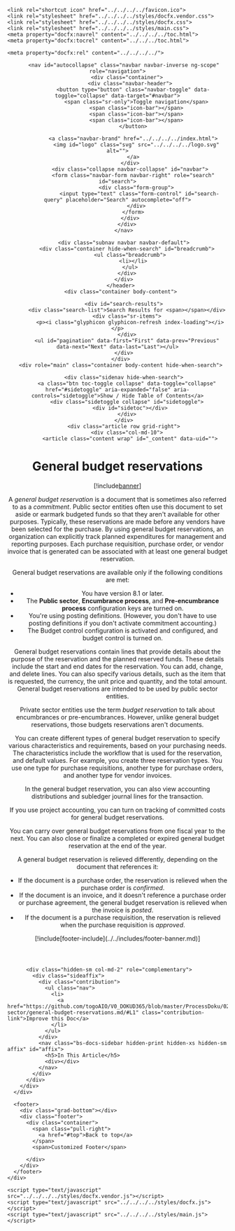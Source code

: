 <!DOCTYPE html>
<!--[if IE]><![endif]-->
<html>
  
  <head>
    <meta charset="utf-8">
    <meta http-equiv="X-UA-Compatible" content="IE=edge,chrome=1">
    <title>General budget reservations | WIKA Documentation </title>
    <meta name="viewport" content="width=device-width">
    <meta name="title" content="General budget reservations | WIKA Documentation ">
    <meta name="generator" content="docfx 2.56.6.0">
    
    <link rel="shortcut icon" href="../../../../favicon.ico">
    <link rel="stylesheet" href="../../../../styles/docfx.vendor.css">
    <link rel="stylesheet" href="../../../../styles/docfx.css">
    <link rel="stylesheet" href="../../../../styles/main.css">
    <meta property="docfx:navrel" content="../../../../toc.html">
    <meta property="docfx:tocrel" content="../../../toc.html">
    
    <meta property="docfx:rel" content="../../../../">
    
  </head>
  <body data-spy="scroll" data-target="#affix" data-offset="120">
    <div id="wrapper">
      <header>
        
        <nav id="autocollapse" class="navbar navbar-inverse ng-scope" role="navigation">
          <div class="container">
            <div class="navbar-header">
              <button type="button" class="navbar-toggle" data-toggle="collapse" data-target="#navbar">
                <span class="sr-only">Toggle navigation</span>
                <span class="icon-bar"></span>
                <span class="icon-bar"></span>
                <span class="icon-bar"></span>
              </button>
              
              <a class="navbar-brand" href="../../../../index.html">
                <img id="logo" class="svg" src="../../../../logo.svg" alt="">
              </a>
            </div>
            <div class="collapse navbar-collapse" id="navbar">
              <form class="navbar-form navbar-right" role="search" id="search">
                <div class="form-group">
                  <input type="text" class="form-control" id="search-query" placeholder="Search" autocomplete="off">
                </div>
              </form>
            </div>
          </div>
        </nav>
        
        <div class="subnav navbar navbar-default">
          <div class="container hide-when-search" id="breadcrumb">
            <ul class="breadcrumb">
              <li></li>
            </ul>
          </div>
        </div>
      </header>
      <div class="container body-content">
        
        <div id="search-results">
          <div class="search-list">Search Results for <span></span></div>
          <div class="sr-items">
            <p><i class="glyphicon glyphicon-refresh index-loading"></i></p>
          </div>
          <ul id="pagination" data-first="First" data-prev="Previous" data-next="Next" data-last="Last"></ul>
        </div>
      </div>
      <div role="main" class="container body-content hide-when-search">
        
        <div class="sidenav hide-when-search">
          <a class="btn toc-toggle collapse" data-toggle="collapse" href="#sidetoggle" aria-expanded="false" aria-controls="sidetoggle">Show / Hide Table of Contents</a>
          <div class="sidetoggle collapse" id="sidetoggle">
            <div id="sidetoc"></div>
          </div>
        </div>
        <div class="article row grid-right">
          <div class="col-md-10">
            <article class="content wrap" id="_content" data-uid="">
<h1 id="general-budget-reservations" sourcefile="ProcessDoku/02_SupportProcesses/02_01_Finance/public-sector/general-budget-reservations.md" sourcestartlinenumber="30">General budget reservations</h1>

[!include[banner](../includes/banner.md)]
<p sourcefile="ProcessDoku/02_SupportProcesses/02_01_Finance/public-sector/general-budget-reservations.md" sourcestartlinenumber="34">A <em sourcefile="ProcessDoku/02_SupportProcesses/02_01_Finance/public-sector/general-budget-reservations.md" sourcestartlinenumber="34">general budget reservation</em> is a document that is sometimes also referred to as a <em sourcefile="ProcessDoku/02_SupportProcesses/02_01_Finance/public-sector/general-budget-reservations.md" sourcestartlinenumber="34">commitment</em>. Public sector entities often use this document to set aside or earmark budgeted funds so that they aren't available for other purposes. Typically, these reservations are made before any vendors have been selected for the purchase. By using general budget reservations, an organization can explicitly track planned expenditures for management and reporting purposes. Each purchase requisition, purchase order, or vendor invoice that is generated can be associated with at least one general budget reservation.</p>
<p sourcefile="ProcessDoku/02_SupportProcesses/02_01_Finance/public-sector/general-budget-reservations.md" sourcestartlinenumber="36">General budget reservations are available only if the following conditions are met:</p>
<ul sourcefile="ProcessDoku/02_SupportProcesses/02_01_Finance/public-sector/general-budget-reservations.md" sourcestartlinenumber="38">
<li sourcefile="ProcessDoku/02_SupportProcesses/02_01_Finance/public-sector/general-budget-reservations.md" sourcestartlinenumber="38">You have version 8.1 or later.</li>
<li sourcefile="ProcessDoku/02_SupportProcesses/02_01_Finance/public-sector/general-budget-reservations.md" sourcestartlinenumber="39">The <strong sourcefile="ProcessDoku/02_SupportProcesses/02_01_Finance/public-sector/general-budget-reservations.md" sourcestartlinenumber="39">Public sector</strong>, <strong sourcefile="ProcessDoku/02_SupportProcesses/02_01_Finance/public-sector/general-budget-reservations.md" sourcestartlinenumber="39">Encumbrance process</strong>, and <strong sourcefile="ProcessDoku/02_SupportProcesses/02_01_Finance/public-sector/general-budget-reservations.md" sourcestartlinenumber="39">Pre-encumbrance process</strong> configuration keys are turned on.</li>
<li sourcefile="ProcessDoku/02_SupportProcesses/02_01_Finance/public-sector/general-budget-reservations.md" sourcestartlinenumber="40">You're using posting definitions. (However, you don't have to use posting definitions if you don't activate commitment accounting.)</li>
<li sourcefile="ProcessDoku/02_SupportProcesses/02_01_Finance/public-sector/general-budget-reservations.md" sourcestartlinenumber="41">The Budget control configuration is activated and configured, and budget control is turned on.</li>
</ul>
<p sourcefile="ProcessDoku/02_SupportProcesses/02_01_Finance/public-sector/general-budget-reservations.md" sourcestartlinenumber="43">General budget reservations contain lines that provide details about the purpose of the reservation and the planned reserved funds. These details include the start and end dates for the reservation. You can add, change, and delete lines. You can also specify various details, such as the item that is requested, the currency, the unit price and quantity, and the total amount. General budget reservations are intended to be used by public sector entities.</p>
<p sourcefile="ProcessDoku/02_SupportProcesses/02_01_Finance/public-sector/general-budget-reservations.md" sourcestartlinenumber="45">Private sector entities use the term <em sourcefile="ProcessDoku/02_SupportProcesses/02_01_Finance/public-sector/general-budget-reservations.md" sourcestartlinenumber="45">budget reservation</em> to talk about encumbrances or pre-encumbrances. However, unlike general budget reservations, those budgets reservations aren't documents.</p>
<p sourcefile="ProcessDoku/02_SupportProcesses/02_01_Finance/public-sector/general-budget-reservations.md" sourcestartlinenumber="47">You can create different types of general budget reservation to specify various characteristics and requirements, based on your purchasing needs. The characteristics include the workflow that is used for the reservation, and default values. For example, you create three reservation types. You use one type for purchase requisitions, another type for purchase orders, and another type for vendor invoices.</p>
<p sourcefile="ProcessDoku/02_SupportProcesses/02_01_Finance/public-sector/general-budget-reservations.md" sourcestartlinenumber="49">In the general budget reservation, you can also view accounting distributions and subledger journal lines for the transaction.</p>
<p sourcefile="ProcessDoku/02_SupportProcesses/02_01_Finance/public-sector/general-budget-reservations.md" sourcestartlinenumber="51">If you use project accounting, you can turn on tracking of committed costs for general budget reservations.</p>
<p sourcefile="ProcessDoku/02_SupportProcesses/02_01_Finance/public-sector/general-budget-reservations.md" sourcestartlinenumber="53">You can carry over general budget reservations from one fiscal year to the next. You can also close or finalize a completed or expired general budget reservation at the end of the year.</p>
<p sourcefile="ProcessDoku/02_SupportProcesses/02_01_Finance/public-sector/general-budget-reservations.md" sourcestartlinenumber="55">A general budget reservation is relieved differently, depending on the document that references it:</p>
<ul sourcefile="ProcessDoku/02_SupportProcesses/02_01_Finance/public-sector/general-budget-reservations.md" sourcestartlinenumber="57">
<li sourcefile="ProcessDoku/02_SupportProcesses/02_01_Finance/public-sector/general-budget-reservations.md" sourcestartlinenumber="57">If the document is a purchase order, the reservation is relieved when the purchase order is <em sourcefile="ProcessDoku/02_SupportProcesses/02_01_Finance/public-sector/general-budget-reservations.md" sourcestartlinenumber="57">confirmed</em>.</li>
<li sourcefile="ProcessDoku/02_SupportProcesses/02_01_Finance/public-sector/general-budget-reservations.md" sourcestartlinenumber="58">If the document is an invoice, and it doesn't reference a purchase order or purchase agreement, the general budget reservation is relieved when the invoice is <em sourcefile="ProcessDoku/02_SupportProcesses/02_01_Finance/public-sector/general-budget-reservations.md" sourcestartlinenumber="58">posted</em>.</li>
<li sourcefile="ProcessDoku/02_SupportProcesses/02_01_Finance/public-sector/general-budget-reservations.md" sourcestartlinenumber="59">If the document is a purchase requisition, the reservation is relieved when the purchase requisition is <em sourcefile="ProcessDoku/02_SupportProcesses/02_01_Finance/public-sector/general-budget-reservations.md" sourcestartlinenumber="59">approved</em>.</li>
</ul>
[!include[footer-include](../../includes/footer-banner.md)]</article>
          </div>
          
          <div class="hidden-sm col-md-2" role="complementary">
            <div class="sideaffix">
              <div class="contribution">
                <ul class="nav">
                  <li>
                    <a href="https://github.com/togoAIO/V0_DOKUD365/blob/master/ProcessDoku/02_SupportProcesses/02_01_Finance/public-sector/general-budget-reservations.md/#L1" class="contribution-link">Improve this Doc</a>
                  </li>
                </ul>
              </div>
              <nav class="bs-docs-sidebar hidden-print hidden-xs hidden-sm affix" id="affix">
                <h5>In This Article</h5>
                <div></div>
              </nav>
            </div>
          </div>
        </div>
      </div>
      
      <footer>
        <div class="grad-bottom"></div>
        <div class="footer">
          <div class="container">
            <span class="pull-right">
              <a href="#top">Back to top</a>
            </span>
            <span>Customized Footer</span>
            
          </div>
        </div>
      </footer>
    </div>
    
    <script type="text/javascript" src="../../../../styles/docfx.vendor.js"></script>
    <script type="text/javascript" src="../../../../styles/docfx.js"></script>
    <script type="text/javascript" src="../../../../styles/main.js"></script>
  </body>
</html>
